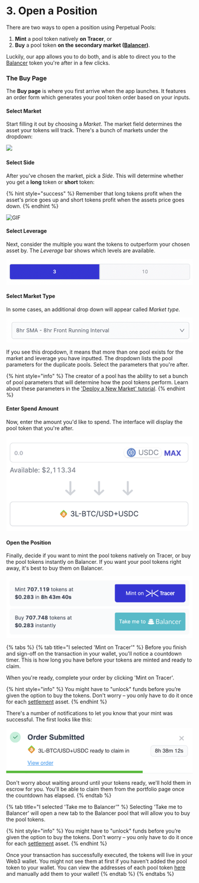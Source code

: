 # 3. Open a Position

There are two ways to open a position using Perpetual Pools:&#x20;

1. **Mint** a pool token natively **on Tracer**, or&#x20;
2. **Buy** a pool token **on the secondary market (**[**Balancer**](https://arbitrum.balancer.fi/#/)**)**.&#x20;

Luckily, our app allows you to do both, and is able to direct you to the [Balancer](https://arbitrum.balancer.fi/#/) token you're after in a few clicks.&#x20;

### The Buy Page

The **Buy page** is where you first arrive when the app launches. It features an order form which generates your pool token order based on your inputs.

#### **Select Market**

Start filling it out by choosing a _Market_. The market field determines the asset your tokens will track. There's a bunch of markets under the dropdown:

![](<../.gitbook/assets/Screen Shot 2022-03-03 at 2.46.05 pm.png>)

#### **Select Side**

After you've chosen the market, pick a _Side_. This will determine whether you get a **long** token or **short** token:

{% hint style="success" %}
Remember that long tokens profit when the asset's price goes up and short tokens profit when the assets price goes down.
{% endhint %}

![GIF](<../.gitbook/assets/Screen Shot 2022-03-01 at 10.50.25 am.png>)

#### **Select Leverage**

Next, consider the multiple you want the tokens to outperform your chosen asset by. The _Leverage_ bar shows which levels are available.

![](<../.gitbook/assets/Screen Shot 2022-06-23 at 1.40.08 pm.png>)

#### **Select Market Type**

In some cases, an additional drop down will appear called _Market type._&#x20;

![](<../.gitbook/assets/Screen Shot 2022-06-23 at 1.41.41 pm.png>)

If you see this dropdown, it means that more than one pool exists for the market and leverage you have inputted. The dropdown lists the pool parameters for the duplicate pools. Select the parameters that you're after.&#x20;

{% hint style="info" %}
The creator of a pool has the ability to set a bunch of pool parameters that will determine how the pool tokens perform. Learn about these parameters in the ['Deploy a New Market' tutorial](https://pools.docs.tracer.finance/tutorials/tutorials/deploying-a-new-market). &#x20;
{% endhint %}

#### Enter Spend Amount

Now, enter the amount you'd like to spend. The interface will display the pool token that you're after.&#x20;

![](<../.gitbook/assets/Screen Shot 2022-06-23 at 1.47.42 pm.png>)

#### Open the Position

Finally, decide if you want to mint the pool tokens natively on Tracer, or buy the pool tokens instantly on Balancer. If you want your pool tokens right away, it's best to buy them on Balancer.

![](<../.gitbook/assets/Screen Shot 2022-06-23 at 2.01.27 pm.png>)

{% tabs %}
{% tab title="I selected 'Mint on Tracer'" %}
Before you finish and sign-off on the transaction in your wallet, you'll notice a countdown timer. This is how long you have before your tokens are minted and ready to claim.&#x20;

When you're ready, complete your order by clicking 'Mint on Tracer'.&#x20;



{% hint style="info" %}
You might have to "unlock" funds before you’re given the option to buy the tokens. Don't worry – you only have to do it once for each [settlement](../glossary.md) asset.
{% endhint %}



There's a number of notifications to let you know that your mint was successful. The first looks like this:

![](<../.gitbook/assets/Screen Shot 2022-06-23 at 2.57.19 pm.png>)

Don't worry about waiting around until your tokens ready, we'll hold them in escrow for you. You'll be able to claim them from the portfolio page once the countdown has elapsed.&#x20;
{% endtab %}

{% tab title="I selected 'Take me to Balancer'" %}
Selecting 'Take me to Balancer' will open a new tab to the Balancer pool that will allow you to buy the pool tokens.&#x20;



{% hint style="info" %}
You might have to "unlock" funds before you’re given the option to buy the tokens. Don't worry – you only have to do it once for each [settlement](../glossary.md) asset.
{% endhint %}



Once your transaction has successfully executed, the tokens will live in your Web3 wallet. You might not see them at first if you haven't added the pool token to your wallet. You can view the addresses of each pool token [here](https://pools.docs.tracer.finance/advanced-topics/markets-arbitrum-one) and manually add them to your wallet!&#x20;
{% endtab %}
{% endtabs %}
